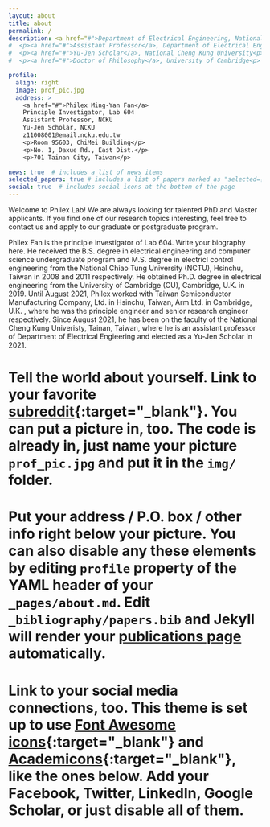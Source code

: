 ```yaml
---
layout: about
title: about
permalink: /
description: <a href="#">Department of Electrical Engineering, National Cheng Kung University</a>
#  <p><a href="#">Assistant Professor</a>, Department of Electrical Engineering<p>
#  <p><a href="#">Yu-Jen Scholar</a>, National Cheng Kung University<p>
#  <p><a href="#">Doctor of Philosophy</a>, University of Cambridge<p>

profile:
  align: right
  image: prof_pic.jpg
  address: >
    <a href="#">Philex Ming-Yan Fan</a>
    Principle Investigator, Lab 604
    Assistant Professor, NCKU
    Yu-Jen Scholar, NCKU
    z11008001@email.ncku.edu.tw
    <p>Room 95603, ChiMei Building</p>
    <p>No. 1, Daxue Rd., East Dist.</p>
    <p>701 Tainan City, Taiwan</p>

news: true  # includes a list of news items
selected_papers: true # includes a list of papers marked as "selected={true}"
social: true  # includes social icons at the bottom of the page
---
```


Welcome to Philex Lab! We are always looking for talented PhD and Master applicants. If you find one of our research topics interesting, feel free to contact us and apply to our graduate or postgraduate program. 

Philex Fan is the principle investigator of Lab 604. Write your biography here. He received the B.S. degree in electrical engineering and computer science undergraduate program and M.S. degree in electricl control engineering from the National Chiao Tung University (NCTU), Hsinchu, Taiwan in 2008 and 2011 respectively. He obtained Ph.D. degree in electrical engineering from the University of Cambridge (CU), Cambridge, U.K. in 2019. Until August 2021, Philex worked with Taiwan Semiconductor Manufacturing Company, Ltd. in Hsinchu, Taiwan, Arm Ltd. in Cambridge, U.K. , where he was the principle engineer and senior research engineer respectively. Since August 2021, he has been on the faculty of the National Cheng Kung Univeristy, Tainan, Taiwan, where he is an assistant professor of Department of Electrical Engieering and elected as a Yu-Jen Scholar in 2021.

# Tell the world about yourself. Link to your favorite [subreddit](http://reddit.com){:target="\_blank"}. You can put a picture in, too. The code is already in, just name your picture `prof_pic.jpg` and put it in the `img/` folder.

# Put your address / P.O. box / other info right below your picture. You can also disable any these elements by editing `profile` property of the YAML header of your `_pages/about.md`. Edit `_bibliography/papers.bib` and Jekyll will render your [publications page](/al-folio/publications/) automatically.

# Link to your social media connections, too. This theme is set up to use [Font Awesome icons](http://fortawesome.github.io/Font-Awesome/){:target="\_blank"} and [Academicons](https://jpswalsh.github.io/academicons/){:target="\_blank"}, like the ones below. Add your Facebook, Twitter, LinkedIn, Google Scholar, or just disable all of them.
